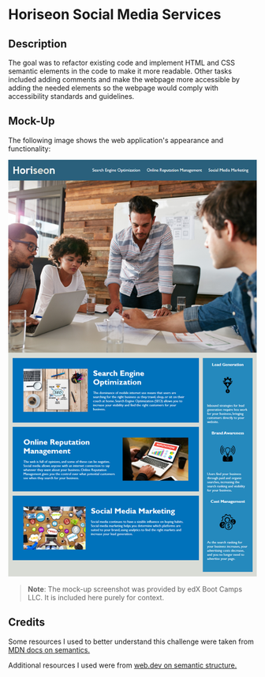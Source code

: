 # Horiseon Social Media Services

## Description 

The goal was to refactor existing code and implement HTML and CSS semantic elements in the code to make it more readable. Other tasks included adding comments and make the webpage more accessible by adding the needed elements so the webpage would comply with accessibility standards and guidelines.


## Mock-Up

The following image shows the web application's appearance and functionality:

![The Horiseon webpage includes a navigation bar, a header image, and cards with text and images at the bottom of the page.](./Assets/01-html-css-git-homework-demo.png)

> **Note**: The mock-up screenshot was provided by edX Boot Camps LLC. It is included here purely for context.

## Credits

Some resources I used to better understand this challenge were taken from [MDN docs on semantics.](https://developer.mozilla.org/en-US/docs/Glossary/Semantics)

Additional resources I used were from [web.dev on semantic structure.](https://web.dev/learn/html/semantic-html/)
